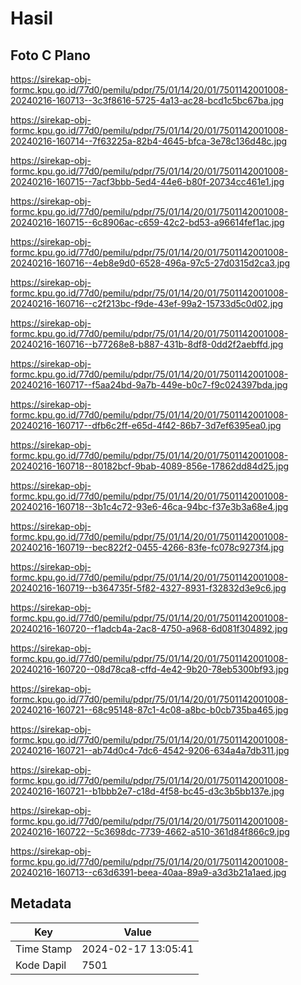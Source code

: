 # Hasil

## Foto C Plano

https://sirekap-obj-formc.kpu.go.id/77d0/pemilu/pdpr/75/01/14/20/01/7501142001008-20240216-160713--3c3f8616-5725-4a13-ac28-bcd1c5bc67ba.jpg

https://sirekap-obj-formc.kpu.go.id/77d0/pemilu/pdpr/75/01/14/20/01/7501142001008-20240216-160714--7f63225a-82b4-4645-bfca-3e78c136d48c.jpg

https://sirekap-obj-formc.kpu.go.id/77d0/pemilu/pdpr/75/01/14/20/01/7501142001008-20240216-160715--7acf3bbb-5ed4-44e6-b80f-20734cc461e1.jpg

https://sirekap-obj-formc.kpu.go.id/77d0/pemilu/pdpr/75/01/14/20/01/7501142001008-20240216-160715--6c8906ac-c659-42c2-bd53-a96614fef1ac.jpg

https://sirekap-obj-formc.kpu.go.id/77d0/pemilu/pdpr/75/01/14/20/01/7501142001008-20240216-160716--4eb8e9d0-6528-496a-97c5-27d0315d2ca3.jpg

https://sirekap-obj-formc.kpu.go.id/77d0/pemilu/pdpr/75/01/14/20/01/7501142001008-20240216-160716--c2f213bc-f9de-43ef-99a2-15733d5c0d02.jpg

https://sirekap-obj-formc.kpu.go.id/77d0/pemilu/pdpr/75/01/14/20/01/7501142001008-20240216-160716--b77268e8-b887-431b-8df8-0dd2f2aebffd.jpg

https://sirekap-obj-formc.kpu.go.id/77d0/pemilu/pdpr/75/01/14/20/01/7501142001008-20240216-160717--f5aa24bd-9a7b-449e-b0c7-f9c024397bda.jpg

https://sirekap-obj-formc.kpu.go.id/77d0/pemilu/pdpr/75/01/14/20/01/7501142001008-20240216-160717--dfb6c2ff-e65d-4f42-86b7-3d7ef6395ea0.jpg

https://sirekap-obj-formc.kpu.go.id/77d0/pemilu/pdpr/75/01/14/20/01/7501142001008-20240216-160718--80182bcf-9bab-4089-856e-17862dd84d25.jpg

https://sirekap-obj-formc.kpu.go.id/77d0/pemilu/pdpr/75/01/14/20/01/7501142001008-20240216-160718--3b1c4c72-93e6-46ca-94bc-f37e3b3a68e4.jpg

https://sirekap-obj-formc.kpu.go.id/77d0/pemilu/pdpr/75/01/14/20/01/7501142001008-20240216-160719--bec822f2-0455-4266-83fe-fc078c9273f4.jpg

https://sirekap-obj-formc.kpu.go.id/77d0/pemilu/pdpr/75/01/14/20/01/7501142001008-20240216-160719--b364735f-5f82-4327-8931-f32832d3e9c6.jpg

https://sirekap-obj-formc.kpu.go.id/77d0/pemilu/pdpr/75/01/14/20/01/7501142001008-20240216-160720--f1adcb4a-2ac8-4750-a968-6d081f304892.jpg

https://sirekap-obj-formc.kpu.go.id/77d0/pemilu/pdpr/75/01/14/20/01/7501142001008-20240216-160720--08d78ca8-cffd-4e42-9b20-78eb5300bf93.jpg

https://sirekap-obj-formc.kpu.go.id/77d0/pemilu/pdpr/75/01/14/20/01/7501142001008-20240216-160721--68c95148-87c1-4c08-a8bc-b0cb735ba465.jpg

https://sirekap-obj-formc.kpu.go.id/77d0/pemilu/pdpr/75/01/14/20/01/7501142001008-20240216-160721--ab74d0c4-7dc6-4542-9206-634a4a7db311.jpg

https://sirekap-obj-formc.kpu.go.id/77d0/pemilu/pdpr/75/01/14/20/01/7501142001008-20240216-160721--b1bbb2e7-c18d-4f58-bc45-d3c3b5bb137e.jpg

https://sirekap-obj-formc.kpu.go.id/77d0/pemilu/pdpr/75/01/14/20/01/7501142001008-20240216-160722--5c3698dc-7739-4662-a510-361d84f866c9.jpg

https://sirekap-obj-formc.kpu.go.id/77d0/pemilu/pdpr/75/01/14/20/01/7501142001008-20240216-160713--c63d6391-beea-40aa-89a9-a3d3b21a1aed.jpg


## Metadata

| Key        | Value               |
| ---------- | ------------------- |
| Time Stamp | 2024-02-17 13:05:41 |
| Kode Dapil | 7501                |



